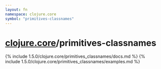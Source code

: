 ```yaml
---
layout: fn
namespace: clojure.core
symbol: "primitives-classnames"
---
```


# [clojure.core](../)/primitives-classnames

{% include 1.5.0/clojure.core/primitives_classnames/docs.md %}
{% include 1.5.0/clojure.core/primitives_classnames/examples.md %}

